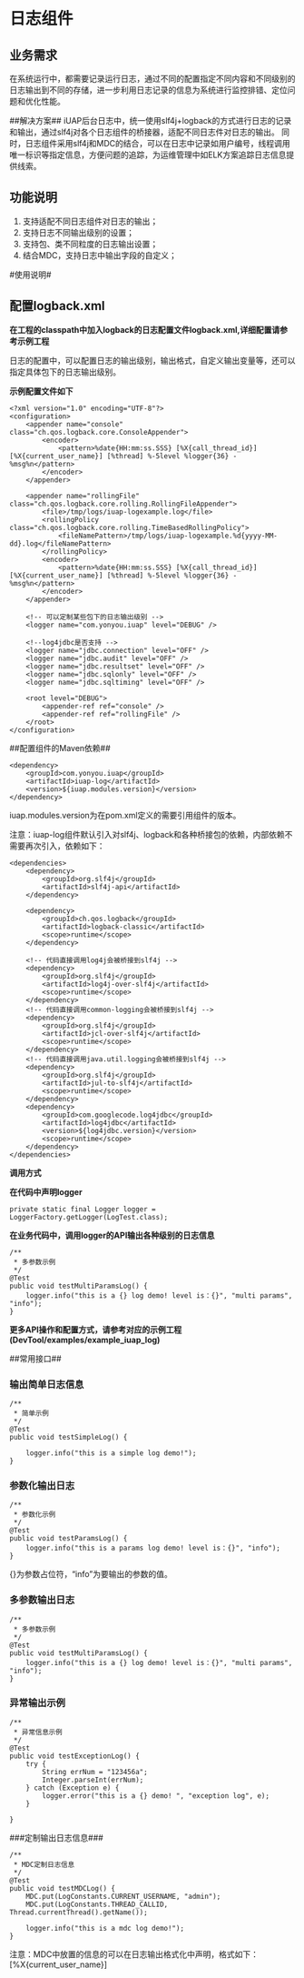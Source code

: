 # 日志组件 #

## 业务需求 ##
在系统运行中，都需要记录运行日志，通过不同的配置指定不同内容和不同级别的日志输出到不同的存储，进一步利用日志记录的信息为系统进行监控排错、定位问题和优化性能。

##解决方案##
iUAP后台日志中，统一使用slf4j+logback的方式进行日志的记录和输出，通过slf4j对各个日志组件的桥接器，适配不同日志件对日志的输出。
同时，日志组件采用slf4j和MDC的结合，可以在日志中记录如用户编号，线程调用唯一标识等指定信息，方便问题的追踪，为运维管理中如ELK方案追踪日志信息提供线索。

## 功能说明 ##
1.	支持适配不同日志组件对日志的输出；
2.	支持日志不同输出级别的设置；
3.	支持包、类不同粒度的日志输出设置；
4.	结合MDC，支持日志中输出字段的自定义；

#使用说明#

## 配置logback.xml ##
**在工程的classpath中加入logback的日志配置文件logback.xml,详细配置请参考示例工程**

日志的配置中，可以配置日志的输出级别，输出格式，自定义输出变量等，还可以指定具体包下的日志输出级别。

**示例配置文件如下**

	<?xml version="1.0" encoding="UTF-8"?>
	<configuration>
		<appender name="console" class="ch.qos.logback.core.ConsoleAppender">
			<encoder>
				<pattern>%date{HH:mm:ss.SSS} [%X{call_thread_id}] [%X{current_user_name}] [%thread] %-5level %logger{36} - %msg%n</pattern>
			</encoder>
		</appender>
	
		<appender name="rollingFile" class="ch.qos.logback.core.rolling.RollingFileAppender">
			<file>/tmp/logs/iuap-logexample.log</file>
			<rollingPolicy class="ch.qos.logback.core.rolling.TimeBasedRollingPolicy">
				<fileNamePattern>/tmp/logs/iuap-logexample.%d{yyyy-MM-dd}.log</fileNamePattern>
			</rollingPolicy>
			<encoder>
				<pattern>%date{HH:mm:ss.SSS} [%X{call_thread_id}] [%X{current_user_name}] [%thread] %-5level %logger{36} - %msg%n</pattern>
			</encoder>
		</appender>
	
		<!-- 可以定制某些包下的日志输出级别 -->
		<logger name="com.yonyou.iuap" level="DEBUG" />
	
		<!--log4jdbc是否支持 -->
		<logger name="jdbc.connection" level="OFF" />
		<logger name="jdbc.audit" level="OFF" />
		<logger name="jdbc.resultset" level="OFF" />
		<logger name="jdbc.sqlonly" level="OFF" />
		<logger name="jdbc.sqltiming" level="OFF" />
	
		<root level="DEBUG">
			<appender-ref ref="console" />
			<appender-ref ref="rollingFile" />
		</root>
	</configuration>

##配置组件的Maven依赖##

	<dependency>
		<groupId>com.yonyou.iuap</groupId>
		<artifactId>iuap-log</artifactId>
		<version>${iuap.modules.version}</version>
	</dependency>

iuap.modules.version为在pom.xml定义的需要引用组件的版本。

注意：iuap-log组件默认引入对slf4j、logback和各种桥接包的依赖，内部依赖不需要再次引入，依赖如下：

	<dependencies>
        <dependency>
            <groupId>org.slf4j</groupId>
            <artifactId>slf4j-api</artifactId>
        </dependency>

        <dependency>
            <groupId>ch.qos.logback</groupId>
            <artifactId>logback-classic</artifactId>
            <scope>runtime</scope>
        </dependency>

        <!-- 代码直接调用log4j会被桥接到slf4j -->
        <dependency>
            <groupId>org.slf4j</groupId>
            <artifactId>log4j-over-slf4j</artifactId>
            <scope>runtime</scope>
        </dependency>
        <!-- 代码直接调用common-logging会被桥接到slf4j -->
        <dependency>
            <groupId>org.slf4j</groupId>
            <artifactId>jcl-over-slf4j</artifactId>
            <scope>runtime</scope>
        </dependency>
        <!-- 代码直接调用java.util.logging会被桥接到slf4j -->
        <dependency>
            <groupId>org.slf4j</groupId>
            <artifactId>jul-to-slf4j</artifactId>
            <scope>runtime</scope>
        </dependency>
        <dependency>
            <groupId>com.googlecode.log4jdbc</groupId>
            <artifactId>log4jdbc</artifactId>
            <version>${log4jdbc.version}</version>
            <scope>runtime</scope>
        </dependency>
	</dependencies>

**调用方式**

**在代码中声明logger**

	private static final Logger logger = LoggerFactory.getLogger(LogTest.class);

**在业务代码中，调用logger的API输出各种级别的日志信息**

	/**
	 * 多参数示例
	 */
	@Test
	public void testMultiParamsLog() {
		logger.info("this is a {} log demo! level is：{}", "multi params", "info");
	}


**更多API操作和配置方式，请参考对应的示例工程(DevTool/examples/example_iuap_log)**

##常用接口##

### 输出简单日志信息 ###

	/**
	 * 简单示例
	 */
	@Test
	public void testSimpleLog() {
		
		logger.info("this is a simple log demo!");
	}
	

### 参数化输出日志 ###

	/**
	 * 参数化示例
	 */
	@Test
	public void testParamsLog() {
		logger.info("this is a params log demo! level is：{}", "info");
	}

{}为参数占位符，“info”为要输出的参数的值。


### 多参数输出日志 ###

	/**
	 * 多参数示例
	 */
	@Test
	public void testMultiParamsLog() {
		logger.info("this is a {} log demo! level is：{}", "multi params", "info");
	}

### 异常输出示例 ###

	/**
	 * 异常信息示例
	 */
	@Test
	public void testExceptionLog() {
		try {
			String errNum = "123456a";
			Integer.parseInt(errNum);
		} catch (Exception e) {
			logger.error("this is a {} demo! ", "exception log", e);
		}
		
	}

###定制输出日志信息###

	/**
	 * MDC定制日志信息
	 */
	@Test
	public void testMDCLog() {
		MDC.put(LogConstants.CURRENT_USERNAME, "admin");
		MDC.put(LogConstants.THREAD_CALLID, Thread.currentThread().getName());
		
		logger.info("this is a mdc log demo!");
	}
注意：MDC中放置的信息的可以在日志输出格式化中声明，格式如下：
[%X{current\_user_name}]


